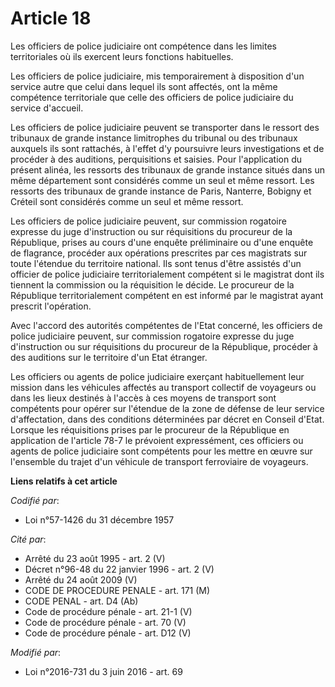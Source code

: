 # Article 18

Les officiers de police judiciaire ont compétence dans les limites territoriales où ils exercent leurs fonctions
habituelles. 

Les officiers de police judiciaire, mis temporairement à disposition d'un service autre que celui dans lequel ils sont
affectés, ont la même compétence territoriale que celle des officiers de police judiciaire du service d'accueil.

Les officiers de police judiciaire peuvent se transporter dans le ressort des tribunaux de grande instance limitrophes du
tribunal ou des tribunaux auxquels ils sont rattachés, à l'effet d'y poursuivre leurs investigations et de procéder à des
auditions, perquisitions et saisies. Pour l'application du présent alinéa, les ressorts des tribunaux de grande instance
situés dans un même département sont considérés comme un seul et même ressort. Les ressorts des tribunaux de grande instance
de Paris, Nanterre, Bobigny et Créteil sont considérés comme un seul et même ressort. 

Les officiers de police judiciaire peuvent, sur commission rogatoire expresse du juge d'instruction ou sur réquisitions du
procureur de la République, prises au cours d'une enquête préliminaire ou d'une enquête de flagrance, procéder aux opérations
prescrites par ces magistrats sur toute l'étendue du territoire national. Ils sont tenus d'être assistés d'un officier de
police judiciaire territorialement compétent si le magistrat dont ils tiennent la commission ou la réquisition le décide. Le
procureur de la République territorialement compétent en est informé par le magistrat ayant prescrit l'opération. 

Avec l'accord des autorités compétentes de l'Etat concerné, les officiers de police judiciaire peuvent, sur commission
rogatoire expresse du juge d'instruction ou sur réquisitions du procureur de la République, procéder à des auditions sur le
territoire d'un Etat étranger. 

Les officiers ou agents de police judiciaire exerçant habituellement leur mission dans les véhicules affectés au transport
collectif de voyageurs ou dans les lieux destinés à l'accès à ces moyens de transport sont compétents pour opérer sur
l'étendue de la zone de défense de leur service d'affectation, dans des conditions déterminées par décret en Conseil d'Etat.
Lorsque les réquisitions prises par le procureur de la République en application de l'article 78-7 le prévoient expressément,
ces officiers ou agents de police judiciaire sont compétents pour les mettre en œuvre sur l'ensemble du trajet d'un véhicule
de transport ferroviaire de voyageurs.

**Liens relatifs à cet article**

_Codifié par_:

  - Loi n°57-1426 du 31 décembre 1957

_Cité par_:

  - Arrêté du 23 août 1995 - art. 2 (V)
  - Décret n°96-48 du 22 janvier 1996 - art. 2 (V)
  - Arrêté du 24 août 2009 (V)
  - CODE DE PROCEDURE PENALE - art. 171 (M)
  - CODE PENAL - art. D4 (Ab)
  - Code de procédure pénale - art. 21-1 (V)
  - Code de procédure pénale - art. 70 (V)
  - Code de procédure pénale - art. D12 (V)

_Modifié par_:

  - Loi n°2016-731 du 3 juin 2016 - art. 69
